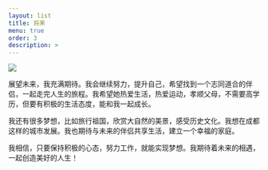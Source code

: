```yaml
---
layout: list
title: 将来
menu: true
order: 3
description: >
---
```


![](https://sgw-dx.xf-yun.com/api/v1/sparkdesk/18428449487_0vqyeo微信图片_20240614155700.jpg?authorization=c2ltcGxlLWp3dCBhaz1zcGFya2Rlc2s4MDAwMDAwMDAwMDE7ZXhwPTMyOTUxNTI0OTk7YWxnbz1obWFjLXNoYTI1NjtzaWc9eXNwb2VvdllBWllPbnNVZmxCNG5DQWVDKzU2c1I0aGpuek5BZHg1QjdUbz0=&x_location=7YfmxI7B7uKO7jlRxIftd6An)

展望未来，我充满期待。我会继续努力，提升自己，希望找到一个志同道合的伴侣，一起走完人生的旅程。我希望她热爱生活，热爱运动，孝顺父母，不需要高学历，但要有积极的生活态度，能和我一起成长。

我还有很多梦想，比如旅行祖国，欣赏大自然的美景，感受历史文化。我想在成都这样的城市发展。我也期待与未来的伴侣共享生活，建立一个幸福的家庭。

我相信，只要保持积极的心态，努力工作，就能实现梦想。我期待着未来的相遇，一起创造美好的人生！
